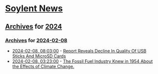 # [Soylent News](../../../README.md)

## [Archives](../../index.md) for [2024](../index.md)

### [Archives](../../index.md) for [2024-02-08](index.md)

* [2024-02-08, 08:03:00](https://soylentnews.org/article.pl?sid=24/02/06/1414215&from=rss) - [Report Reveals Decline In Quality Of USB Sticks And MicroSD Cards](https://soylentnews.org/article.pl?sid=24/02/06/1414215&from=rss)
* [2024-02-08, 03:23:00](https://soylentnews.org/article.pl?sid=24/02/06/145257&from=rss) - [The Fossil Fuel Industry Knew in 1954 About the Effects of Climate Change.](https://soylentnews.org/article.pl?sid=24/02/06/145257&from=rss)
